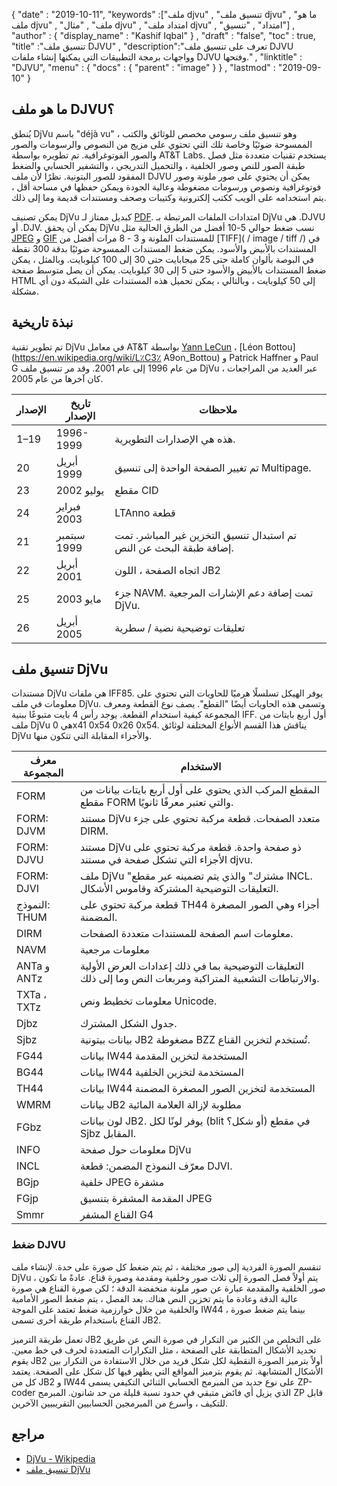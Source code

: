 {
  "date" : "2019-10-11",
  "keywords" :["ملف djvu" , "تنسيق ملف djvu" , "ما هو ملف djvu" , "ملف" , "مثال djvu" , "امتداد ملف djvu" , "امتداد" , "تنسيق"] ,
  "author" : {
    "display_name" : "Kashif Iqbal"
} ,
  "draft" : "false",
  "toc" : true,
  "title" :"تنسيق ملف DJVU" ,
  "description":"تعرف على تنسيق ملف DJVU وواجهات برمجة التطبيقات التي يمكنها إنشاء ملفات DJVU وفتحها." ,
  "linktitle" : "DJVU",
  "menu" : {
    "docs" : {
      "parent" : "image"
}
} ,
  "lastmod" : "2019-09-10"
}

## ما هو ملف DJVU؟

يُنطق DjVu باسم "déjà vu" ، وهو تنسيق ملف رسومي مخصص للوثائق والكتب الممسوحة ضوئيًا وخاصة تلك التي تحتوي على مزيج من النصوص والرسومات والصور والصور الفوتوغرافية. تم تطويره بواسطة AT&T Labs. يستخدم تقنيات متعددة مثل فصل طبقة الصور للنص وصور الخلفية ، والتحميل التدريجي ، والتشفير الحسابي والضغط المفقود للصور البتونية. نظرًا لأن ملف DJVU يمكن أن يحتوي على صور ملونة وصور فوتوغرافية ونصوص ورسومات مضغوطة وعالية الجودة ويمكن حفظها في مساحة أقل ، يتم استخدامه على الويب ككتب إلكترونية وكتيبات وصحف ومستندات قديمة وما إلى ذلك.

يمكن تصنيف DjVu كبديل ممتاز لـ [PDF](/ar/pdf/). امتدادات الملفات المرتبطة بـ DjVu هي .DJVU أو .DJV. يمكن أن يحقق DjVu نسب ضغط حوالي 5-10 أفضل من الطرق الحالية مثل [JPEG](/ar/image/jpeg/) و [GIF](/ar/image/gif/) للمستندات الملونة و 3 - 8 مرات أفضل من [TIFF]( / image / tiff /) في المستندات بالأبيض والأسود. يمكن ضغط المستندات الممسوحة ضوئيًا بدقة 300 نقطة في البوصة بألوان كاملة حتى 25 ميجابايت حتى 30 إلى 100 كيلوبايت. وبالمثل ، يمكن ضغط المستندات بالأبيض والأسود حتى 5 إلى 30 كيلوبايت. يمكن أن يصل متوسط صفحة HTML إلى 50 كيلوبايت ، وبالتالي ، يمكن تحميل هذه المستندات على الشبكة دون أي مشكلة.

## نبذة تاريخية ##

تم تطوير تقنية DjVu في معامل AT&T بواسطة [Yann LeCun](https://en.wikipedia.org/wiki/Yann_LeCun) ، [Léon Bottou](https://en.wikipedia.org/wiki/L٪C3٪ A9on_Bottou) و Patrick Haffner و Paul G من عام 1996 إلى عام 2001. وقد مر تنسيق ملف DjVu عبر العديد من المراجعات ، كان آخرها من عام 2005.


| الإصدار | تاريخ الإصدار | ملاحظات
---|---|---|
| 1–19 | 1996-1999 | هذه هي الإصدارات التطويرية.
| 20 | أبريل 1999 | تم تغيير الصفحة الواحدة إلى تنسيق Multipage.
| 23 | يوليو 2002 | مقطع CID
| 24 | فبراير 2003 | LTAnno قطعة
| 21 | سبتمبر 1999 | تم استبدال تنسيق التخزين غير المباشر. تمت إضافة طبقة البحث عن النص.
| 22 | أبريل 2001 | اتجاه الصفحة ، اللون JB2
| 25 | مايو 2003 | جزء NAVM. تمت إضافة دعم الإشارات المرجعية DjVu.
| 26 | أبريل 2005 | تعليقات توضيحية نصية / سطرية

## تنسيق ملف DjVu ##

مستندات DjVu هي ملفات IFF85. يوفر الهيكل تسلسلًا هرميًا للحاويات التي تحتوي على معلومات في ملف DjVu. وتسمى هذه الحاويات أيضًا "القطع". يصف نوع القطعة ومعرف المجموعة كيفية استخدام القطعة. يوجد رأس 4 بايت متبوعًا ببنية IFF. أول أربع بايتات من ملف DjVu هي 0x41 0x54 0x26 0x54. يناقش هذا القسم الأنواع المختلفة لوثائق DjVu والأجزاء المقابلة التي تتكون منها.


| معرف المجموعة | الاستخدام
---|---|
| FORM | المقطع المركب الذي يحتوي على أول أربع بايتات بيانات من مقطع FORM والتي تعتبر معرفًا ثانويًا.
| FORM: DJVM | مستند DjVu متعدد الصفحات. قطعة مركبة تحتوي على جزء DIRM.
| FORM: DJVU | مستند DjVu ذو صفحة واحدة. قطعة مركبة تحتوي على الأجزاء التي تشكل صفحة في مستند djvu.
| FORM: DJVI | ملف DjVu "مشترك" والذي يتم تضمينه عبر مقطع INCL. التعليقات التوضيحية المشتركة وقاموس الأشكال.
| النموذج: THUM | قطعة مركبة تحتوي على TH44 أجزاء وهي الصور المصغرة المضمنة.
| DIRM | معلومات اسم الصفحة للمستندات متعددة الصفحات.
| NAVM | معلومات مرجعية
| ANTa و ANTz | التعليقات التوضيحية بما في ذلك إعدادات العرض الأولية والارتباطات التشعبية المتراكبة ومربعات النص وما إلى ذلك.
| TXTa ، TXTz | معلومات تخطيط ونص Unicode.
| Djbz | جدول الشكل المشترك.
| Sjbz | بيانات بيتونية JB2 مضغوطة BZZ تُستخدم لتخزين القناع.
| FG44 | بيانات IW44 المستخدمة لتخزين المقدمة
| BG44 | بيانات IW44 المستخدمة لتخزين الخلفية
| TH44 | بيانات IW44 المستخدمة لتخزين الصور المصغرة المضمنة
| WMRM | بيانات JB2 مطلوبة لإزالة العلامة المائية
| FGbz | لون بيانات JB2. يوفر لونًا لكل (blit أو شكل؟) في مقطع Sjbz المقابل.
| INFO | معلومات حول صفحة DjVu
| INCL | معرّف النموذج المضمن: قطعة DJVI.
| BGjp | خلفية JPEG مشفرة
| FGjp | المقدمة المشفرة بتنسيق JPEG
| Smmr | القناع المشفر G4

### ضغط DJVU

تنقسم الصورة الفردية إلى صور مختلفة ، ثم يتم ضغط كل صورة على حدة. لإنشاء ملف DjVu ، يتم أولاً فصل الصورة إلى ثلاث صور وخلفية ومقدمة وصورة قناع. عادةً ما تكون صور الخلفية والمقدمة عبارة عن صور ملونة منخفضة الدقة ؛ لكن صورة القناع هي صورة عالية الدقة وعادة ما يتم تخزين النص هناك. بعد الفصل ، يتم ضغط الصور الأمامية والخلفية من خلال خوارزمية ضغط تعتمد على الموجة IW44 ، بينما يتم ضغط صورة القناع باستخدام طريقة أخرى تسمى JB2.

تعمل طريقة الترميز JB2 على التخلص من الكثير من التكرار في صورة النص عن طريق تحديد الأشكال المتطابقة على الصفحة ، مثل التكرارات المتعددة لحرف في خط معين. يقوم JB2 أولاً بترميز الصورة النقطية لكل شكل فريد من خلال الاستفادة من التكرار بين الأشكال المتشابهة. ثم يقوم بترميز المواقع التي يظهر فيها كل شكل على الصفحة. يعتمد كل من JB2 و IW44 على نوع جديد من المبرمج الحسابي الثنائي التكيفي يسمى ZP-coder الذي يزيل أي فائض متبقي في حدود نسبة قليلة من حد شانون. المبرمج ZP قابل للتكيف ، وأسرع من المبرمجين الحسابيين التقريبيين الآخرين.

## مراجع ##

* [DjVu - Wikipedia](https://en.wikipedia.org/wiki/DjVu)
* [تنسيق ملف DjVu](https://www.cuminas.jp/docs/techinfo/DjVu3Spec.pdf)

